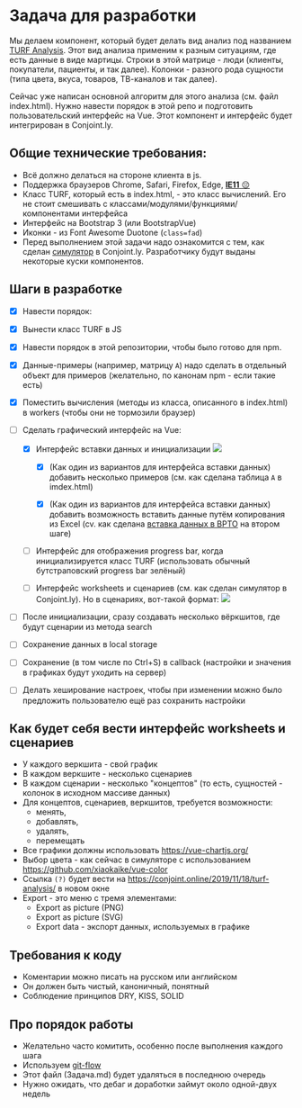  # Задача для разработки

Мы делаем компонент, который будет делать вид анализ под названием [TURF Analysis](https://conjoint.online/2019/11/18/turf-analysis/). Этот вид анализа применим к разным ситуациям, где есть данные в виде мартицы. Строки в этой матрице - люди (клиенты, покупатели, пациенты, и так далее). Колонки - разного рода сущности (типа цвета, вкуса, товаров, ТВ-каналов и так далее).

Сейчас уже написан основной алгоритм для этого анализа (см. файл index.html). Нужно навести порядок в этой репо и подготовить пользовательский интерфейс на Vue. Этот компонент и интерфейс будет интегрирован в Conjoint.ly. 

## Общие технические требования:

* Всё должно делаться на стороне клиента в js. 
* Поддержка браузеров Chrome, Safari, Firefox, Edge, <u>**IE11** 😔</u>
* Класс TURF, который есть в index.html, - это класс вычислений. Его не стоит смешивать с классами/модулями/функциями/компонентами интерфейса 
* Интерфейс на Bootstrap 3 (или BootstrapVue)
* Иконки - из Font Awesome Duotone (`class=fad`)
* Перед выполнением этой задачи надо ознакомится с тем, как сделан [симулятор](https://conjoint.online/guides/conjoint-preference-share-simulator/) в Conjoint.ly. Разработчику будут выданы некоторые куски компонентов.

## Шаги в разработке

- [x]  Навести порядок:

  - [x] Вынести класс TURF в JS
  - [x] Навести порядок в этой репозитории, чтобы было готово для npm.
  - [x] Данные-примеры (например, матрицу `A`) надо сделать в отдельный объект для примеров (желательно, по канонам npm - если такие есть) 
  
- [x] Поместить вычисления (методы из класса, описанного в index.html) в workers (чтобы они не тормозили браузер)
- [ ] Сделать графический интерфейс на Vue:

  - [X] Интерфейс вставки данных и инициализации
  ![](https://i.imgur.com/I9A3KFv.png)
  
    - [X] (Как один из вариантов для интерфейса вставки данных) добавить несколько примеров (см. как сделана таблица `A` в imdex.html)

    - [X] (Как один из вариантов для интерфейса вставки данных) добавить возможность вставить данные путём копирования из Excel (cv. как сделана [вставка данных в BPTO](https://run.conjoint.ly/experiments/create/brand-price-trade-off) на втором шаге)

  - [ ] Интерфейс для отображения progress bar, когда инициализируется класс TURF (использовать обычный бутстраповский progress bar зелёный)

  - [ ] Интерфейс worksheets и сценариев (см. как сделан симулятор в Conjoint.ly). Но в сценариях, вот-такой формат:
  ![](https://i.imgur.com/to26ioG.png)
  

- [ ]  После инициализации, сразу создавать несколько вёркшитов, где будут сценарии из метода search
- [ ]  Сохранение данных в local storage
- [ ]  Сохранение (в том числе по Ctrl+S) в callback (настройки и значения в графиках будут уходить на сервер)
- [ ] Делать хеширование настроек, чтобы при изменении можно было предложить пользователю ещё раз сохранить настройки

## Как будет себя вести интерфейс worksheets и сценариев

* У каждого веркшита - свой график
* В каждом веркшите - несколько сценариев
* В каждом сценарии - несколько "концептов" (то есть, сущностей - колонок в исходном массиве данных)
* Для концептов, сценариев, веркшитов, требуется возможности:
  * менять, 
  * добавлять, 
  * удалять, 
  * перемещать 
* Все графики должны использовать https://vue-chartjs.org/
* Выбор цвета - как сейчас в симуляторе с использованием https://github.com/xiaokaike/vue-color
* Ссылка `(?)` будет вести на https://conjoint.online/2019/11/18/turf-analysis/ в новом окне
* Export - это меню с тремя элементами:
    * Export as picture (PNG)
    * Export as picture (SVG)
    * Export data - экспорт данных, используемых в графике

## Требования к коду

* Коментарии можно писать на русском или английском
* Он должен быть чистый, каноничный, понятный
* Соблюдение принципов DRY, KISS, SOLID


## Про порядок работы

* Желательно часто комитить, особенно после выполнения каждого шага
* Используем [git-flow](https://danielkummer.github.io/git-flow-cheatsheet/)
* Этот файл (Задача.md) будет удаляться в последнюю очередь
* Нужно ожидать, что дебаг и доработки займут около одной-двух недель
